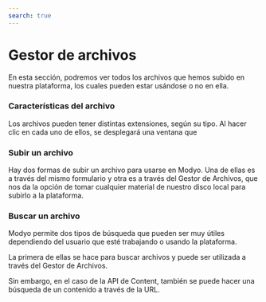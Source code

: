 ```yaml
---
search: true
---
```


# Gestor de archivos

En esta sección, podremos ver todos los archivos que hemos subido en nuestra plataforma, los cuales pueden estar usándose o no en ella.

### Características del archivo

Los archivos pueden tener distintas extensiones, según su tipo. Al hacer clic en cada uno de ellos, se desplegará una ventana que

### Subir un archivo

Hay dos formas de subir un archivo para usarse en Modyo. Una de ellas es a través del mismo formulario y otra es a través del Gestor de Archivos, que nos da la opción de tomar cualquier material de nuestro disco local para subirlo a la plataforma.

### Buscar un archivo

Modyo permite dos tipos de búsqueda que pueden ser muy útiles dependiendo del usuario que esté trabajando o usando la plataforma.

La primera de ellas se hace para buscar archivos y puede ser utilizada a través del Gestor de Archivos.

Sin embargo, en el caso de la API de Content, también se puede hacer una búsqueda de un contenido a través de la URL.
